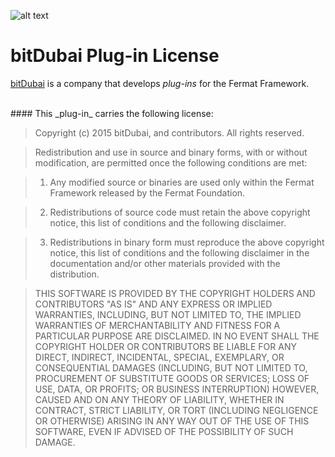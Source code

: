 ![alt text](https://github.com/bitDubai/media-kit/blob/master/Readme%20Image/Fermat%20Logotype/Fermat_Logo_3D.png "Fermat Logo")

# bitDubai Plug-in License

[bitDubai](https://www.bitDubai.com) is a company that develops _plug-ins_ for the Fermat Framework.

<br>
#### This _plug-in_ carries the following license:
<br>

>Copyright (c) 2015 bitDubai, and contributors.
All rights reserved.

>Redistribution and use in source and binary forms, with or without modification, are permitted once the following conditions are met:

>1. Any modified source or binaries are used only within the Fermat Framework released by the Fermat Foundation.

>2. Redistributions of source code must retain the above copyright notice, this list of conditions and the following disclaimer.

>3. Redistributions in binary form must reproduce the above copyright notice, this list of conditions and the following disclaimer in the documentation and/or other materials provided with the distribution.

>THIS SOFTWARE IS PROVIDED BY THE COPYRIGHT HOLDERS AND CONTRIBUTORS "AS IS" AND ANY EXPRESS OR IMPLIED WARRANTIES, INCLUDING, BUT NOT LIMITED TO, THE IMPLIED WARRANTIES OF MERCHANTABILITY AND FITNESS FOR A PARTICULAR PURPOSE ARE DISCLAIMED. IN NO EVENT SHALL THE COPYRIGHT HOLDER OR CONTRIBUTORS BE LIABLE FOR ANY DIRECT, INDIRECT, INCIDENTAL, SPECIAL, EXEMPLARY, OR CONSEQUENTIAL DAMAGES (INCLUDING, BUT NOT LIMITED TO, PROCUREMENT OF SUBSTITUTE GOODS OR SERVICES; LOSS OF USE, DATA, OR PROFITS; OR BUSINESS INTERRUPTION) HOWEVER, CAUSED AND ON ANY THEORY OF LIABILITY, WHETHER IN CONTRACT, STRICT LIABILITY, OR TORT (INCLUDING NEGLIGENCE OR OTHERWISE) ARISING IN ANY WAY OUT OF THE USE OF THIS SOFTWARE, EVEN IF ADVISED OF THE POSSIBILITY OF SUCH DAMAGE.
